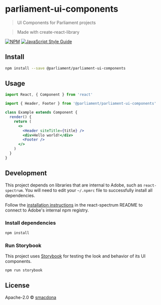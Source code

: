 # parliament-ui-components

> UI Components for Parliament projects

> Made with create-react-library

[![NPM](https://img.shields.io/npm/v/parliament-ui-components-too.svg)](https://www.npmjs.com/package/parliament-ui-components-too) [![JavaScript Style Guide](https://img.shields.io/badge/code_style-standard-brightgreen.svg)](https://standardjs.com)

## Install

```bash
npm install --save @parliament/parliament-ui-components
```

## Usage

```jsx
import React, { Component } from 'react'

import { Header, Footer } from '@parliament/parliament-ui-components'

class Example extends Component {
  render() {
    return (
      <>
        <Header siteTitle={title} />
        <div>Hello world!</div>
        <Footer />
      </>
    )
  }
}
```

## Development

This project depends on libraries that are internal to Adobe, such as `react-spectrum`.
You will need to edit your `~/.npmrc` file to successfully install all dependencies.

Follow the [installation instructions][] in the react-spectrum README to connect to Adobe's internal npm registry.

### Install dependencies

```sh
npm install
```

### Run Storybook

This project uses [Storybook][] for testing the look and behavior of its UI components.

```sh
npm run storybook
```

## License

Apache-2.0 © [smacdona](https://github.com/smacdona)

[installation instructions]: https://git.corp.adobe.com/React/react-spectrum-v2#npm
[storybook]: https://storybook.js.org/